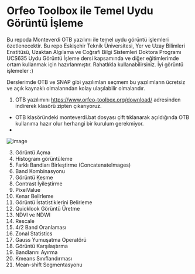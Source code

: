 # Orfeo Toolbox ile Temel Uydu Görüntü İşleme

Bu repoda Monteverdi OTB yazılımı ile temel uydu görüntü işlemleri özetlenecektir. Bu repo Eskişehir Teknik Üniversitesi, Yer ve Uzay Bilimleri Enstitüsü, Uzaktan Algılama ve Coğrafi Bilgi Sistemleri Doktora Programı UCS635 Uydu Görüntü İşleme dersi kapsamında ve diğer eğitimlerimde ortam kullanmak için hazırlanmıştır. Rahatlıkla kullanabilirsiniz. İyi görüntü işlemeler :)

Derslerimde OTB ve SNAP gibi yazılımları seçmem bu yazılımların ücretsiz ve açık kaynaklı olmalarından kolay ulaşılabilir olmalarıdır. 

1. OTB yazılımını https://www.orfeo-toolbox.org/download/ adresinden indirerek klasörü zipten çıkarıyoruz.  
* OTB klasöründeki monteverdi.bat dosyası çift tıklanarak açıldığında OTB kullanıma hazır olur herhangi bir kurulum gerekmiyor. 
* 
![image](https://user-images.githubusercontent.com/3392893/222256252-2aebd78a-b987-4c87-a476-41d777bbe4fc.png)

3. Görüntü Açma
4. Histogram görüntüleme	
5. Farklı Bandları Birleştirme (ConcatenateImages)	
6. Band Kombinasyonu	
7. Görüntü Kesme	
8. Contrast İyileştirme
9. PixelValue	
10. Kenar Belirleme	
11. Görüntü İstatistiklerini Belirleme	
12.	Quicklook Görüntü Üretme	
13.	NDVI ve NDWI
14.	Rescale	
15.	4/2 Band Oranlaması
16.	Zonal Statistics	
17.	Gauss Yumuşatma Operatörü	
18.	Görüntü Karşılaştırma	
19.	Bandlarını Ayırma	
20. Kmeans Sınıflandırması	
21.	Mean-shift Segmentasyonu
